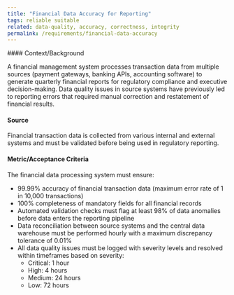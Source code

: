 ```yaml
---
title: "Financial Data Accuracy for Reporting"
tags: reliable suitable
related: data-quality, accuracy, correctness, integrity
permalink: /requirements/financial-data-accuracy
---
```


<div class="quality-requirement" markdown="1">
#### Context/Background

A financial management system processes transaction data from multiple sources (payment gateways, banking APIs, accounting software) to generate quarterly financial reports for regulatory compliance and executive decision-making. Data quality issues in source systems have previously led to reporting errors that required manual correction and restatement of financial results.

#### Source

Financial transaction data is collected from various internal and external systems and must be validated before being used in regulatory reporting.

#### Metric/Acceptance Criteria

The financial data processing system must ensure:

* 99.99% accuracy of financial transaction data (maximum error rate of 1 in 10,000 transactions)
* 100% completeness of mandatory fields for all financial records
* Automated validation checks must flag at least 98% of data anomalies before data enters the reporting pipeline
* Data reconciliation between source systems and the central data warehouse must be performed hourly with a maximum discrepancy tolerance of 0.01%
* All data quality issues must be logged with severity levels and resolved within timeframes based on severity:
  * Critical: 1 hour
  * High: 4 hours
  * Medium: 24 hours
  * Low: 72 hours

</div><br>